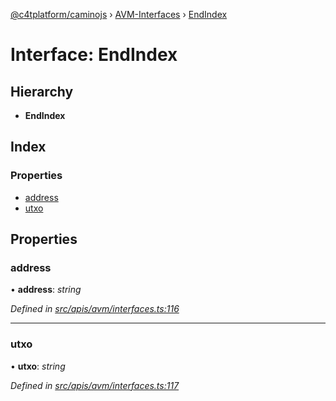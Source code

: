 [@c4tplatform/caminojs](../api.md) › [AVM-Interfaces](../modules/avm_interfaces.md) › [EndIndex](avm_interfaces.endindex.md)

# Interface: EndIndex

## Hierarchy

* **EndIndex**

## Index

### Properties

* [address](avm_interfaces.endindex.md#address)
* [utxo](avm_interfaces.endindex.md#utxo)

## Properties

###  address

• **address**: *string*

*Defined in [src/apis/avm/interfaces.ts:116](https://github.com/chain4travel/caminojs/blob/8077d740/src/apis/avm/interfaces.ts#L116)*

___

###  utxo

• **utxo**: *string*

*Defined in [src/apis/avm/interfaces.ts:117](https://github.com/chain4travel/caminojs/blob/8077d740/src/apis/avm/interfaces.ts#L117)*
